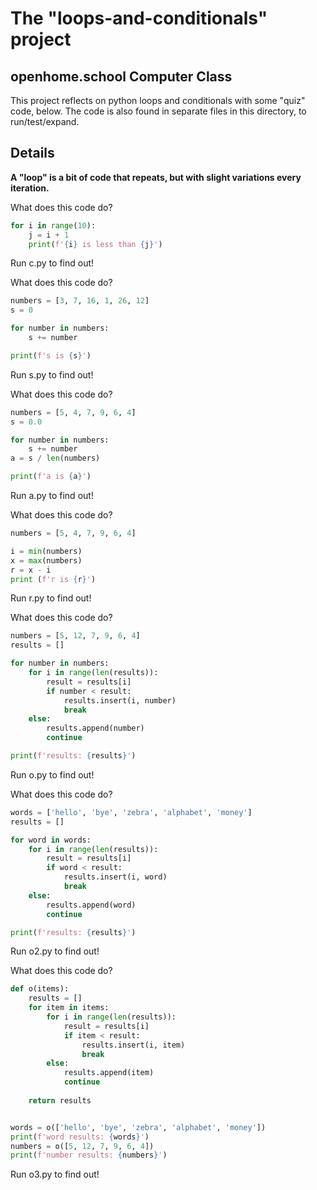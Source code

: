 # The "loops-and-conditionals" project
## openhome.school Computer Class

This project reflects on python loops and conditionals with some "quiz" code, below.
The code is also found in separate files in this directory, to run/test/expand.

## Details

**A "loop" is a bit of code that repeats, but with slight variations every iteration.**

What does this code do?

```python
for i in range(10):
	j = i + 1
	print(f'{i} is less than {j}')
```

Run c.py to find out!

What does this code do?

```python
numbers = [3, 7, 16, 1, 26, 12]
s = 0

for number in numbers:
	s += number

print(f's is {s}')
```

Run s.py to find out!

What does this code do?

```python
numbers = [5, 4, 7, 9, 6, 4]
s = 0.0

for number in numbers:
	s += number
a = s / len(numbers)

print(f'a is {a}')
```

Run a.py to find out!

What does this code do?

```python
numbers = [5, 4, 7, 9, 6, 4]

i = min(numbers)
x = max(numbers)
r = x - i
print (f'r is {r}')
```

Run r.py to find out!

What does this code do?

```python
numbers = [5, 12, 7, 9, 6, 4]
results = []

for number in numbers:
	for i in range(len(results)):
		result = results[i]
		if number < result:
			results.insert(i, number)
			break
	else:
		results.append(number)
		continue

print(f'results: {results}')
```

Run o.py to find out!

What does this code do?

```python
words = ['hello', 'bye', 'zebra', 'alphabet', 'money']
results = []

for word in words:
	for i in range(len(results)):
		result = results[i]
		if word < result:
			results.insert(i, word)
			break
	else:
		results.append(word)
		continue

print(f'results: {results}')
```

Run o2.py to find out!

What does this code do?

```python
def o(items):
	results = []
	for item in items:
		for i in range(len(results)):
			result = results[i]
			if item < result:
				results.insert(i, item)
				break
		else:
			results.append(item)
			continue
			
	return results


words = o(['hello', 'bye', 'zebra', 'alphabet', 'money'])
print(f'word results: {words}')
numbers = o([5, 12, 7, 9, 6, 4])
print(f'number results: {numbers}')
```

Run o3.py to find out!

